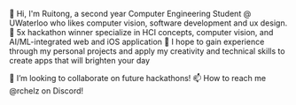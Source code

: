  👋 Hi, I'm Ruitong, a second year Computer Engineering Student @ UWaterloo who likes computer vision, software development and ux design.  
 🌱 5x hackathon winner specialize in HCI concepts, computer vision, and AI/ML-integrated web and iOS application
 📌 I hope to gain experience through my personal projects and apply my creativity and technical skills to create apps that will brighten your day 


 💞️ I’m looking to collaborate on future hackathons! 
 📫 How to reach me @rchelz on Discord!

<!--
rachruby/rachruby is a ✨ special ✨ repository because its `README.md` (this file) appears on your GitHub profile.
You can click the Preview link to take a look at your changes.

-->
